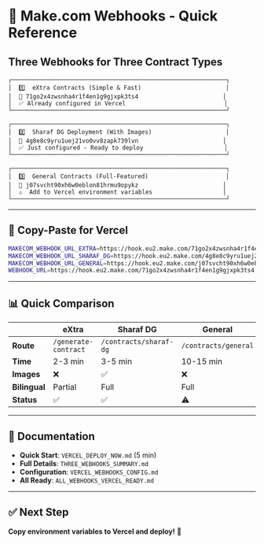 # 🔗 Make.com Webhooks - Quick Reference

## Three Webhooks for Three Contract Types

```
┌─────────────────────────────────────────────────────────────┐
│  1️⃣  eXtra Contracts (Simple & Fast)                        │
│  📧 71go2x4zwsnha4r1f4en1g9gjxpk3ts4                        │
│  ✅ Already configured in Vercel                            │
└─────────────────────────────────────────────────────────────┘

┌─────────────────────────────────────────────────────────────┐
│  2️⃣  Sharaf DG Deployment (With Images)                     │
│  📧 4g8e8c9yru1uej21vo0vv8zapk739lvn                        │
│  ✅ Just configured - Ready to deploy                       │
└─────────────────────────────────────────────────────────────┘

┌─────────────────────────────────────────────────────────────┐
│  3️⃣  General Contracts (Full-Featured)                      │
│  📧 j07svcht90xh6w0eblon81hrmu9opykz                        │
│  ⚠️  Add to Vercel environment variables                    │
└─────────────────────────────────────────────────────────────┘
```

---

## 🚀 Copy-Paste for Vercel

```bash
MAKECOM_WEBHOOK_URL_EXTRA=https://hook.eu2.make.com/71go2x4zwsnha4r1f4en1g9gjxpk3ts4
MAKECOM_WEBHOOK_URL_SHARAF_DG=https://hook.eu2.make.com/4g8e8c9yru1uej21vo0vv8zapk739lvn
MAKECOM_WEBHOOK_URL_GENERAL=https://hook.eu2.make.com/j07svcht90xh6w0eblon81hrmu9opykz
WEBHOOK_URL=https://hook.eu2.make.com/71go2x4zwsnha4r1f4en1g9gjxpk3ts4
```

---

## 📊 Quick Comparison

| | eXtra | Sharaf DG | General |
|-|-------|-----------|---------|
| **Route** | `/generate-contract` | `/contracts/sharaf-dg` | `/contracts/general` |
| **Time** | 2-3 min | 3-5 min | 10-15 min |
| **Images** | ❌ | ✅ | ❌ |
| **Bilingual** | Partial | Full | Full |
| **Status** | ✅ | ✅ | ⚠️ |

---

## 📖 Documentation

- **Quick Start**: `VERCEL_DEPLOY_NOW.md` (5 min)
- **Full Details**: `THREE_WEBHOOKS_SUMMARY.md`
- **Configuration**: `VERCEL_WEBHOOKS_CONFIG.md`
- **All Ready**: `ALL_WEBHOOKS_VERCEL_READY.md`

---

## ✅ Next Step

**Copy environment variables to Vercel and deploy!** 🚀

